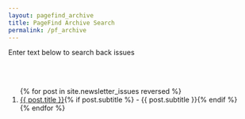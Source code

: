 ```yaml
---
layout: pagefind_archive
title: PageFind Archive Search
permalink: /pf_archive
---
```


<!-- markdownlint-disable MD033 -->

Enter text below to search back issues

<div id="pf2search"></div>
<script type="type/javascript">
    new PagefindUI({ element: "#pf2search", showSubResults: true });
</script>

<br/><br/>

<ol class="archive-issue">
{% for post in site.newsletter_issues reversed %}
    <li><a href="{{ post.url | remove: '.html'}}">{{ post.title }}</a>{% if post.subtitle %} - {{ post.subtitle }}{% endif %}</li>
{% endfor %}
</ol>
